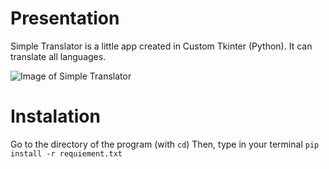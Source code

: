 # Presentation
Simple Translator is a little app created in Custom Tkinter (Python). It can translate all languages.

![Image of Simple Translator]("example_image.jpg")

# Instalation
Go to the directory of the program (with `cd`)
Then, type in your terminal `pip install -r requiement.txt`
